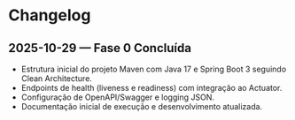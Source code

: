 # Changelog

## 2025-10-29 — Fase 0 Concluída
- Estrutura inicial do projeto Maven com Java 17 e Spring Boot 3 seguindo Clean Architecture.
- Endpoints de health (liveness e readiness) com integração ao Actuator.
- Configuração de OpenAPI/Swagger e logging JSON.
- Documentação inicial de execução e desenvolvimento atualizada.
